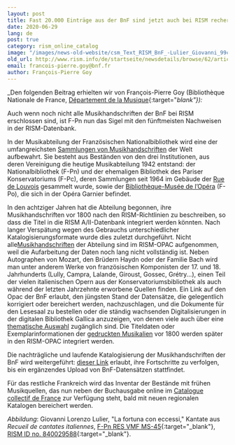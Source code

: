 ```yaml
---
layout: post
title: Fast 20.000 Einträge aus der BnF sind jetzt auch bei RISM recherchierbar
date: 2020-06-29
lang: de
post: true
category: rism_online_catalog
image: "/images/news-old-website/csm_Text_RISM_BnF_-Lulier_Giovanni_99c85d3c4e.jpg"
old_url: http://www.rism.info/de/startseite/newsdetails/browse/62/article/64/almost-20000-records-from-the-bnf-now-also-in-rism.html
email: francois-pierre.goy@bnf.fr
author: François-Pierre Goy
---
```



_Den folgenden Beitrag erhielten wir von François-Pierre Goy (Bibliothèque Nationale de France, [Département de la Musique](https://www.bnf.fr/fr/departement-de-la-musique){:target="_blank"}):_

Auch wenn noch nicht alle Musikhandschriften der BnF bei RISM erschlossen sind, ist F-Pn nun das Sigel mit den fünftmeisten Nachweisen in der RISM-Datenbank.

In der Musikabteilung der Französischen Nationalbibliothek wird eine der umfangreichsten [Sammlungen von Musikhandschriften](https://catalogue.bnf.fr/affinerAdv.do?mots0=&mots1=&mots2=&mots3=&mots4=&pageRech=rav&facPays=&suppPhys=&faclocs=RICH_MUSQIUE&facDocs=&facNots=&facSpec=&typoCarto=&typoIcono=&typoAudio=&typoMus=FacTypPart%3BMusMan&typoNumis=&langue0=&langue1=&langue2=&langue3=&langue4=&datepub=&dateCreaSpec=&dateEnregistrement=&typeDatePer=&corpus=&index=&numNotice=&listeAffinages=FacLocal_Lcl2AHdjGim&affinageSupprimer=true&codeFacetteAffine=FacLocal&valeurFacetteAffine=Lcl2AHdjGim&afficheRegroup=false&trouveDansFiltre=&triResultParPage=1&nbResultParPage=100&critereRecherche=) der Welt aufbewahrt. Sie besteht aus Beständen von den drei Institutionen, aus deren Vereinigung die heutige Musikabteilung 1942 entstand: der Nationalbibliothek (F-Pn) und der ehemaligen Bibliothek des Pariser Konservatoriums (F-Pc), deren Sammlungen seit 1964 im Gebäude der [Rue de Louvois](https://catalogue.bnf.fr/changerPageAdv.do?mots0=&mots1=&mots2=&mots3=&mots4=&facPays=&suppPhys=&faclocs=RICH_MUSQIUE&facDocs=&facNots=&facSpec=&typoCarto=&typoIcono=&typoAudio=&typoMus=FacTypPart;MusMan&typoNumis=&typoPerio=&langue0=&langue1=&langue2=&langue3=&langue4=&datepub=&dateCreaSpec=&dateEnregistrement=&typeDatePer=&corpus=&index=&numNotice=&listeAffinages=&nbResultParPage=100&afficheRegroup=false&pageEnCours=1&trouveDansFiltre=&trouverDansActif=false&triResultParPage=1&critereRecherche=&issn=&pageRech=rav) gesammelt wurde, sowie der [Bibliothèque-Musée de l’Opéra](https://catalogue.bnf.fr/changerPageAdv.do?mots0=&mots1=&mots2=&mots3=&mots4=&facPays=&suppPhys=&faclocs=REC_OPERA&facDocs=&facNots=&facSpec=&typoCarto=&typoIcono=&typoAudio=&typoMus=FacTypPart;MusMan&typoNumis=&typoPerio=&langue0=&langue1=&langue2=&langue3=&langue4=&datepub=&dateCreaSpec=&dateEnregistrement=&typeDatePer=&corpus=&index=&numNotice=&listeAffinages=&nbResultParPage=100&afficheRegroup=false&pageEnCours=1&trouveDansFiltre=&trouverDansActif=false&triResultParPage=1&critereRecherche=&issn=&pageRech=rav) (F-Po), die sich in der Opéra Garnier befindet.

In den achtziger Jahren hat die Abteilung begonnen, ihre Musikhandschriften vor 1800 nach den RISM-Richtlinien zu beschreiben, so dass die Titel in die RISM A/II-Datenbank integriert werden könnten. Nach langer Verspätung wegen des Gebrauchs unterschiedlicher Katalogisierungsformate wurde dies zuletzt durchgeführt. Nicht alle[Musikhandschriften](https://catalogue.bnf.fr/changerPageAdv.do?mots0=&mots1=&mots2=&mots3=&mots4=&facPays=&suppPhys=&faclocs=RICH_MUSQIUE&facDocs=&facNots=&facSpec=&typoCarto=&typoIcono=&typoAudio=&typoMus=FacTypPart;MusMan&typoNumis=&typoPerio=&langue0=&langue1=&langue2=&langue3=&langue4=&datepub=&dateCreaSpec=&dateEnregistrement=&typeDatePer=&corpus=&index=&numNotice=&listeAffinages=&nbResultParPage=10&afficheRegroup=false&pageEnCours=1&trouveDansFiltre=&trouverDansActif=false&triResultParPage=1&critereRecherche=&issn=&pageRech=rav) der Abteilung sind im RISM-OPAC aufgenommen, weil die Aufarbeitung der Daten noch lang nicht vollständig ist. Neben Autographen von Mozart, den Brüdern Haydn oder der Familie Bach wird man unter anderem Werke von französischen Komponisten der 17. und 18. Jahrhunderts (Lully, Campra, Lalande, Giroust, Gossec, Grétry...), einen Teil der vielen italienischen Opern aus der Konservatoriumsbibliothek als auch während der letzten Jahrzehnte erworbene Quellen finden. Ein Link auf den Opac der BnF erlaubt, den jüngsten Stand der Datensätze, die gelegentlich korrigiert oder bereichert werden, nachzuschlagen, und die Dokumente für den Lesesaal zu bestellen oder die ständig wachsenden Digitalisierungen in der digitalen Bibliothek Gallica anzuzeigen, von denen viele auch über eine [thematische Auswahl](https://gallica.bnf.fr/html/und/partitions/partitions) zugänglich sind. Die Titeldaten oder Exemplarinformationen der [gedruckten Musikalien](https://catalogue.bnf.fr/changerPage.do?motRecherche=rismimp&index=&numNotice=&listeAffinages=&nbResultParPage=100&afficheRegroup=false&pageEnCours=1&trouveDansFiltre=NoticePRO&trouverDansActif=false&triResultParPage=1&critereRecherche=0&typeNotice=&pageRech=rsi) vor 1800 werden später in den RISM-OPAC integriert werden.

Die nachträgliche und laufende Katalogisierung der Musikhandschriften der BnF wird weitergeführt: [dieser Link](https://catalogue.bnf.fr/affiner.do?motRecherche=rismmss&index=&numNotice=&listeAffinages=FacEnLigne_gallicaintramurosrech&afficheRegroup=false&trouveDansFiltre=NoticePRO&nbResultParPage=10&triResultParPage=1&critereRecherche=0&typeNotice=) erlaubt, ihre Fortschritte zu verfolgen, bis ein ergänzendes Upload von BnF-Datensätzen stattfindet.

Für das restliche Frankreich wird das Inventar der Bestände mit frühen Musikquellen, das nun neben der Buchausgabe online im [Catalogue collectif de France](https://ccfr.bnf.fr/portailccfr/jsp/public/index.jsp?action=public_formsearch_sources_musicales) zur Verfügung steht, bald mit neuen regionalen Katalogen bereichert werden.

_Abbildung_: Giovanni Lorenzo Lulier, "La fortuna con eccessi," Kantate aus _Recueil de cantates italiennes_, [F-Pn RES VMF MS-45](https://gallica.bnf.fr/ark:/12148/btv1b105073100/f7.item){:target="_blank"}, [RISM ID no. 840029588](https://opac.rism.info/search?id=840029588&View=rism){:target="_blank"}.





<script type="text/javascript">var switchTo5x=true;</script><script type="text/javascript" src="http://w.sharethis.com/button/buttons.js"></script><script type="text/javascript">stLight.options({publisher: "9b601438-1ce1-49d8-bfd7-9cff5df54c17", doNotHash: false, doNotCopy: false, hashAddressBar: false});</script>